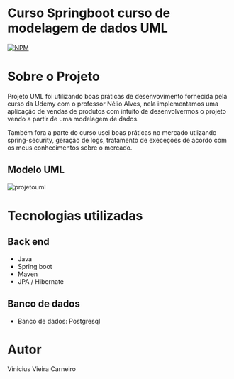 # Curso Springboot curso de modelagem de dados UML

[![NPM](https://img.shields.io/npm/l/react)](https://github.com/Vinicius-Vieira-95/curso-uml/blob/main/LICENSE)

# Sobre o Projeto

Projeto UML foi utilizando boas práticas de desenvovimento fornecida pela curso da Udemy com o professor Nélio Alves, nela implementamos uma aplicação de vendas de produtos com intuito de desenvolvermos o projeto
vendo a partir de uma modelagem de dados.

Também fora a parte do curso usei boas práticas no mercado utlizando spring-security, geração de logs, tratamento de execeções de acordo com os meus conhecimentos sobre o mercado.

## Modelo UML 

![projetouml](https://github.com/Vinicius-Vieira-95/imagens-figuras/tree/blob/main/projeto-uml/projeto-uml.png)

# Tecnologias utilizadas
## Back end
- Java
- Spring boot
- Maven 
- JPA / Hibernate

## Banco de dados
- Banco de dados: Postgresql

# Autor

Vinicius Vieira Carneiro

